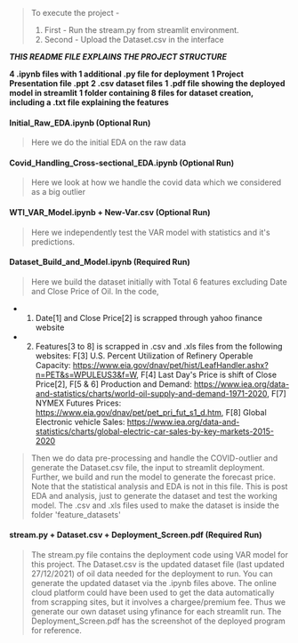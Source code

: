 >To execute the project - 
>1. First - Run the stream.py from streamlit environment.
>2. Second - Upload the Dataset.csv in the interface

***THIS README FILE EXPLAINS THE PROJECT STRUCTURE***

**4 .ipynb files with 1 additional .py file for deployment**
**1 Project Presentation file .ppt**
**2 .csv dataset files**
**1 .pdf file showing the deployed model in streamlit**
**1 folder containing 8 files for dataset creation, including a .txt file explaining the features**

#### Initial_Raw_EDA.ipynb (Optional Run)
> Here we do the initial EDA on the raw data

#### Covid_Handling_Cross-sectional_EDA.ipynb (Optional Run)
> Here we look at how we handle the covid data which we considered as a big outlier

#### WTI_VAR_Model.ipynb + New-Var.csv (Optional Run)
> Here we independently test the VAR model with statistics and it's predictions.

#### Dataset_Build_and_Model.ipynb (Required Run)
> Here we build the dataset initially with Total 6 features excluding Date and Close Price of Oil. In the code,
* 1. Date[1] and Close Price[2] is scrapped through yahoo finance website
* 2. Features[3 to 8] is scrapped in .csv and .xls files from the following websites:
F[3] U.S. Percent Utilization of Refinery Operable Capacity: https://www.eia.gov/dnav/pet/hist/LeafHandler.ashx?n=PET&s=WPULEUS3&f=W,
F[4] Last Day's Price is shift of Close Price[2],
F[5 & 6] Production and Demand: https://www.iea.org/data-and-statistics/charts/world-oil-supply-and-demand-1971-2020,
F[7] NYMEX Futures Prices: https://www.eia.gov/dnav/pet/pet_pri_fut_s1_d.htm,
F[8] Global Electronic vehicle Sales: https://www.iea.org/data-and-statistics/charts/global-electric-car-sales-by-key-markets-2015-2020

> Then we do data pre-processing and handle the COVID-outlier and generate the Dataset.csv file, the input to streamlit deployment. Further, we build and run the model to generate the forecast price. Note that the statistical analysis and EDA is not in this file. This is post EDA and analysis, just to generate the dataset and test the working model. The .csv and .xls files used to make the dataset is inside the folder 'feature_datasets'


#### stream.py + Dataset.csv + Deployment_Screen.pdf (Required Run)
> The stream.py file contains the deployment code using VAR model for this project. The Dataset.csv is the updated dataset file (last updated 27/12/2021) of oil data needed for the deployment to run. You can generate the updated dataset via the .ipynb files above. The online cloud platform could have been used to get the data automatically from scrapping sites, but it involves a chargee/premium fee. Thus we generate our own dataset using yfinance for each streamlit run. The Deployment_Screen.pdf has the screenshot of the deployed program for reference.




